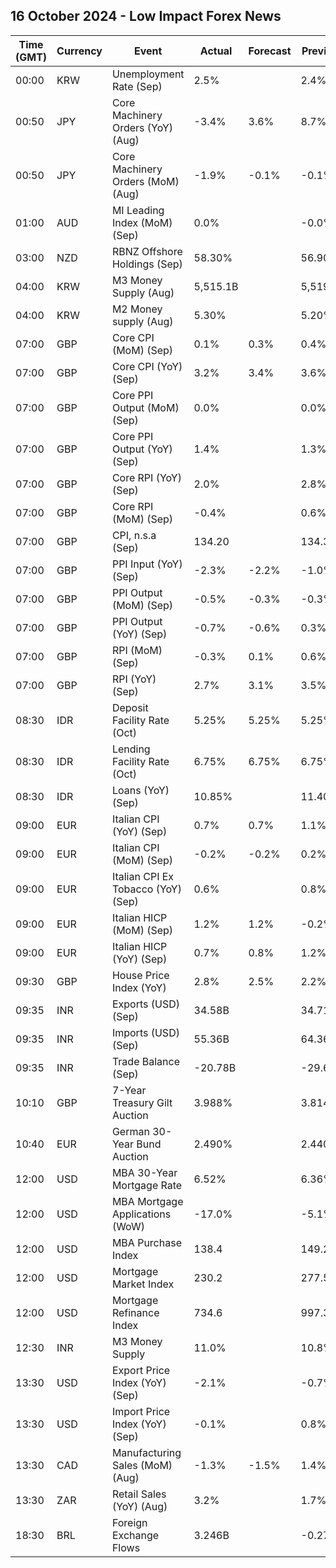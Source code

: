 ## 16 October 2024 - Low Impact Forex News

| Time (GMT) | Currency | Event | Actual | Forecast | Previous |
|------|----------|-------|--------|----------|----------|
| 00:00 | KRW | Unemployment Rate (Sep) | 2.5% |  | 2.4% |
| 00:50 | JPY | Core Machinery Orders (YoY) (Aug) | -3.4% | 3.6% | 8.7% |
| 00:50 | JPY | Core Machinery Orders (MoM) (Aug) | -1.9% | -0.1% | -0.1% |
| 01:00 | AUD | MI Leading Index (MoM) (Sep) | 0.0% |  | -0.0% |
| 03:00 | NZD | RBNZ Offshore Holdings (Sep) | 58.30% |  | 56.90% |
| 04:00 | KRW | M3 Money Supply (Aug) | 5,515.1B |  | 5,519.7B |
| 04:00 | KRW | M2 Money supply (Aug) | 5.30% |  | 5.20% |
| 07:00 | GBP | Core CPI (MoM) (Sep) | 0.1% | 0.3% | 0.4% |
| 07:00 | GBP | Core CPI (YoY) (Sep) | 3.2% | 3.4% | 3.6% |
| 07:00 | GBP | Core PPI Output (MoM) (Sep) | 0.0% |  | 0.0% |
| 07:00 | GBP | Core PPI Output (YoY) (Sep) | 1.4% |  | 1.3% |
| 07:00 | GBP | Core RPI (YoY) (Sep) | 2.0% |  | 2.8% |
| 07:00 | GBP | Core RPI (MoM) (Sep) | -0.4% |  | 0.6% |
| 07:00 | GBP | CPI, n.s.a (Sep) | 134.20 |  | 134.30 |
| 07:00 | GBP | PPI Input (YoY) (Sep) | -2.3% | -2.2% | -1.0% |
| 07:00 | GBP | PPI Output (MoM) (Sep) | -0.5% | -0.3% | -0.3% |
| 07:00 | GBP | PPI Output (YoY) (Sep) | -0.7% | -0.6% | 0.3% |
| 07:00 | GBP | RPI (MoM) (Sep) | -0.3% | 0.1% | 0.6% |
| 07:00 | GBP | RPI (YoY) (Sep) | 2.7% | 3.1% | 3.5% |
| 08:30 | IDR | Deposit Facility Rate (Oct) | 5.25% | 5.25% | 5.25% |
| 08:30 | IDR | Lending Facility Rate (Oct) | 6.75% | 6.75% | 6.75% |
| 08:30 | IDR | Loans (YoY) (Sep) | 10.85% |  | 11.40% |
| 09:00 | EUR | Italian CPI (YoY) (Sep) | 0.7% | 0.7% | 1.1% |
| 09:00 | EUR | Italian CPI (MoM) (Sep) | -0.2% | -0.2% | 0.2% |
| 09:00 | EUR | Italian CPI Ex Tobacco (YoY) (Sep) | 0.6% |  | 0.8% |
| 09:00 | EUR | Italian HICP (MoM) (Sep) | 1.2% | 1.2% | -0.2% |
| 09:00 | EUR | Italian HICP (YoY) (Sep) | 0.7% | 0.8% | 1.2% |
| 09:30 | GBP | House Price Index (YoY) | 2.8% | 2.5% | 2.2% |
| 09:35 | INR | Exports (USD) (Sep) | 34.58B |  | 34.71B |
| 09:35 | INR | Imports (USD) (Sep) | 55.36B |  | 64.36B |
| 09:35 | INR | Trade Balance (Sep) | -20.78B |  | -29.65B |
| 10:10 | GBP | 7-Year Treasury Gilt Auction | 3.988% |  | 3.814% |
| 10:40 | EUR | German 30-Year Bund Auction | 2.490% |  | 2.440% |
| 12:00 | USD | MBA 30-Year Mortgage Rate | 6.52% |  | 6.36% |
| 12:00 | USD | MBA Mortgage Applications (WoW) | -17.0% |  | -5.1% |
| 12:00 | USD | MBA Purchase Index | 138.4 |  | 149.2 |
| 12:00 | USD | Mortgage Market Index | 230.2 |  | 277.5 |
| 12:00 | USD | Mortgage Refinance Index | 734.6 |  | 997.3 |
| 12:30 | INR | M3 Money Supply | 11.0% |  | 10.8% |
| 13:30 | USD | Export Price Index (YoY) (Sep) | -2.1% |  | -0.7% |
| 13:30 | USD | Import Price Index (YoY) (Sep) | -0.1% |  | 0.8% |
| 13:30 | CAD | Manufacturing Sales (MoM) (Aug) | -1.3% | -1.5% | 1.4% |
| 13:30 | ZAR | Retail Sales (YoY) (Aug) | 3.2% |  | 1.7% |
| 18:30 | BRL | Foreign Exchange Flows | 3.246B |  | -0.277B |
